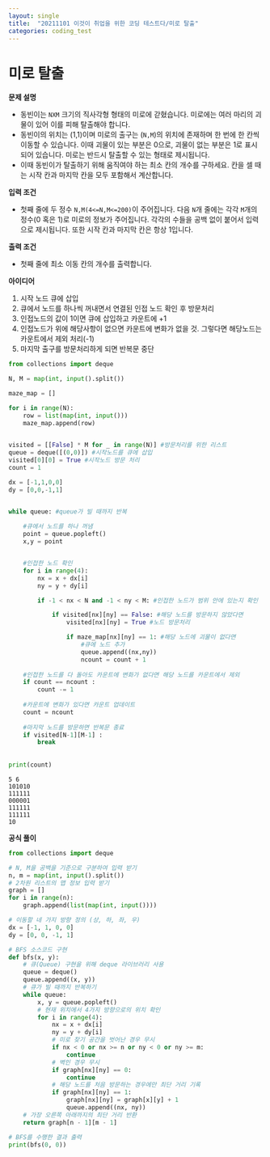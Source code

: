 ```yaml
---
layout: single
title:  "20211101 이것이 취업을 위한 코딩 테스트다/미로 탈출"
categories: coding_test
---
```


# 미로 탈출

**문제 설명**
- 동빈이는 `NXM` 크기의 직사각형 형태의 미로에 갇혔습니다. 미로에는 여러 마리의 괴물이 있어 이를 피해 탈출해야 합니다.
- 동빈이의 위치는 (1,1)이며 미로의 출구는 (`N,M`)의 위치에 존재하며 한 번에 한 칸씩 이동할 수 있습니다. 이때 괴물이 있는 부분은 0으로, 괴물이 없는 부분은 1로 표시되어 있습니다. 미로는 반드시 탈출할 수 있는 형태로 제시됩니다.
- 이때 동빈이가 탈출하기 위해 움직여야 하는 최소 칸의 개수를 구하세요. 칸을 셀 때는 시작 칸과 마지막 칸을 모두 포함해서 계산합니다.

**입력 조건**
- 첫째 줄에 두 정수 `N,M(4<=N,M<=200)`이 주어집니다. 다음 `N`개 줄에는 각각 `M`개의 정수(0 혹은 1)로 미로의 정보가 주어집니다. 각각의 수들을 공백 없이 붙어서 입력으로 제시됩니다. 또한 시작 칸과 마지막 칸은 항상 1입니다.

**출력 조건**
- 첫째 줄에 최소 이동 칸의 개수를 출력합니다.

**아이디어**
1. 시작 노드 큐에 삽입
2. 큐에서 노드를 하나씩 꺼내면서 연결된 인접 노드 확인 후 방문처리
3. 인접노드의 값이 1이면 큐에 삽입하고 카운트에 +1
4. 인접노드가 위에 해당사항이 없으면 카운트에 변화가 없을 것. 그렇다면 해당노드는 카운트에서 제외 처리(-1)
5. 마지막 출구를 방문처리하게 되면 반복문 중단


```python
from collections import deque 

N, M = map(int, input().split())

maze_map = []

for i in range(N):
    row = list(map(int, input()))
    maze_map.append(row)
    

visited = [[False] * M for _ in range(N)] #방문처리를 위한 리스트
queue = deque([(0,0)]) #시작노드를 큐에 삽입
visited[0][0] = True #시작노드 방문 처리
count = 1

dx = [-1,1,0,0]
dy = [0,0,-1,1]


while queue: #queue가 빌 때까지 반복
    
    #큐에서 노드를 하나 꺼냄
    point = queue.popleft()
    x,y = point


    #인접한 노드 확인
    for i in range(4):
        nx = x + dx[i]
        ny = y + dy[i]

        if -1 < nx < N and -1 < ny < M: #인접한 노드가 범위 안에 있는지 확인

            if visited[nx][ny] == False: #해당 노드를 방문하지 않았다면
                visited[nx][ny] = True #노드 방문처리

                if maze_map[nx][ny] == 1: #해당 노드에 괴물이 없다면
                    #큐에 노드 추가
                    queue.append((nx,ny))
                    ncount = count + 1
    
    #인접한 노드를 다 돌아도 카운트에 변화가 없다면 해당 노드를 카운트에서 제외
    if count == ncount :
        count -= 1
    
    #카운트에 변화가 있다면 카운트 업데이트
    count = ncount
    
    #마지막 노드를 방문하면 반복문 종료
    if visited[N-1][M-1] :
        break
              
                    
print(count)
```

    5 6
    101010
    111111
    000001
    111111
    111111
    10


**공식 풀이**


```python
from collections import deque

# N, M을 공백을 기준으로 구분하여 입력 받기
n, m = map(int, input().split())
# 2차원 리스트의 맵 정보 입력 받기
graph = []
for i in range(n):
    graph.append(list(map(int, input())))

# 이동할 네 가지 방향 정의 (상, 하, 좌, 우)
dx = [-1, 1, 0, 0]
dy = [0, 0, -1, 1]

# BFS 소스코드 구현
def bfs(x, y):
    # 큐(Queue) 구현을 위해 deque 라이브러리 사용
    queue = deque()
    queue.append((x, y))
    # 큐가 빌 때까지 반복하기
    while queue:
        x, y = queue.popleft()
        # 현재 위치에서 4가지 방향으로의 위치 확인
        for i in range(4):
            nx = x + dx[i]
            ny = y + dy[i]
            # 미로 찾기 공간을 벗어난 경우 무시
            if nx < 0 or nx >= n or ny < 0 or ny >= m:
                continue
            # 벽인 경우 무시
            if graph[nx][ny] == 0:
                continue
            # 해당 노드를 처음 방문하는 경우에만 최단 거리 기록
            if graph[nx][ny] == 1:
                graph[nx][ny] = graph[x][y] + 1
                queue.append((nx, ny))
    # 가장 오른쪽 아래까지의 최단 거리 반환
    return graph[n - 1][m - 1]

# BFS를 수행한 결과 출력
print(bfs(0, 0))
```
